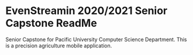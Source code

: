 # EvenStreamin 2020/2021 Senior Capstone ReadMe
Senior Capstone for Pacific University Computer Science Department. This is a precision agriculture mobile application.
